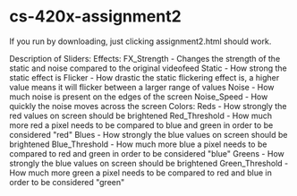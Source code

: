 # cs-420x-assignment2

If you run by downloading, just clicking assignment2.html should work.

Description of Sliders:
Effects:
FX_Strength - Changes the strength of the static and noise compared to the original videofeed
Static - How strong the static effect is
Flicker - How drastic the static flickering effect is, a higher value means it will flicker between a larger range of values
Noise - How much noise is present on the edges of the screen
Noise_Speed - How quickly the noise moves across the screen
Colors:
Reds - How strongly the red values on screen should be brightened
Red_Threshold - How much more red a pixel needs to be compared to blue and green in order to be considered "red"
Blues - How strongly the blue values on screen should be brightened
Blue_Threshold - How much more blue a pixel needs to be compared to red and green in order to be considered "blue"
Greens - How strongly the blue values on screen should be brightened
Green_Threshold - How much more green a pixel needs to be compared to red and blue in order to be considered "green"

